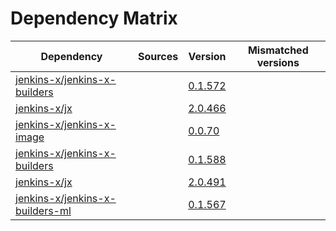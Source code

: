 # Dependency Matrix

Dependency | Sources | Version | Mismatched versions
---------- | ------- | ------- | -------------------
[jenkins-x/jenkins-x-builders](https://github.com/jenkins-x/jenkins-x-builders) |  | [0.1.572]() | 
[jenkins-x/jx](https://github.com/jenkins-x/jx) |  | [2.0.466]() | 
[jenkins-x/jenkins-x-image](https://github.com/jenkins-x/jenkins-x-image) |  | [0.0.70](https://github.com/jenkins-x/jenkins-x-image/releases/tag/0.0.70) | 
[jenkins-x/jenkins-x-builders](https://github.com/jenkins-x/jenkins-x-builders) |  | [0.1.588]() | 
[jenkins-x/jx](https://github.com/jenkins-x/jx) |  | [2.0.491](https://github.com/jenkins-x/jx/releases/tag/v2.0.491) | 
[jenkins-x/jenkins-x-builders-ml](https://github.com/jenkins-x/jenkins-x-builders-ml) |  | [0.1.567]() | 
